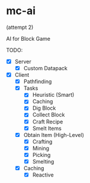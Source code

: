 # mc-ai

(attempt 2)

AI for Block Game

TODO:

- [x] Server
  - [x] Custom Datapack
- [x] Client
  - [x] Pathfinding
  - [x] Tasks
    - [x] Heuristic (Smart)
    - [x] Caching
    - [x] Dig Block
    - [x] Collect Block
    - [x] Craft Recipe
    - [x] Smelt Items
  - [x] Obtain Item (High-Level)
    - [x] Crafting
    - [x] Mining
    - [x] Picking
    - [x] Smelting
  - [x] Caching
    - [x] Reactive
